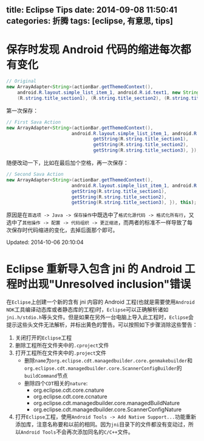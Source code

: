 title: Eclipse Tips
date: 2014-09-08 11:50:41
categories: 折腾
tags: [eclipse, 有意思, tips]
---

保存时发现 Android 代码的缩进每次都有变化
===

```Java
// Original
new ArrayAdapter<String>(actionBar.getThemedContext(),
    android.R.layout.simple_list_item_1, android.R.id.text1, new String[] {
    (R.string.title_section1), (R.string.title_section2), (R.string.title_section3), }), this);
```

第一次保存：

```Java
// First Sava Action
new ArrayAdapter<String>(actionBar.getThemedContext(),
                        android.R.layout.simple_list_item_1, android.R.id.text1, new String[] {
                                getString(R.string.title_section1),
                                getString(R.string.title_section2),
                                getString(R.string.title_section3), }), this);
```

随便改动一下，比如在最后加个空格，再一次保存：

```Java
// Second Sava Action
new ArrayAdapter<String>(actionBar.getThemedContext(),
                        android.R.layout.simple_list_item_1, android.R.id.text1, new String[] {
                        getString(R.string.title_section1),
                        getString(R.string.title_section2),
                        getString(R.string.title_section3), }), this);
```

原因是在`首选项 -> Java -> 保存操作`中既选中了`格式化源代码 -> 格式化所有行`，又选中了`其他操作 -> 配置 -> 代码组织 -> 更正缩进`，而两者的标准不一样导致了每次保存时代码缩进的变化，去掉后面那个即可。


Updated: 2014-10-06 20:10:04

Eclipse 重新导入包含 jni 的 Android 工程时出现"Unresolved inclusion"错误
===

在`Eclipse`上创建一个新的含有 jni 内容的 Android 工程(也就是需要使用`Android NDK`工具编译动态库或者静态库的工程)时，`Eclipse`可以正确解析诸如`jni.h/stdio.h`等头文件。但是如果在另外一台电脑上导入此工程时，`Eclipse`会提示这些头文件无法解析，并标出黄色的警告。可以按照如下步骤消除这些警告：

1. 关闭打开的`Eclipse`工程
2. 删除工程所在文件夹中的`.cproject`文件
3. 打开工程所在文件夹中的`.project`文件
    * 删除`name`为`org.eclipse.cdt.managedbuilder.core.genmakebuilder`和`org.eclipse.cdt.managedbuilder.core.ScannerConfigBuilder`的`buildCommand`节点
    * 删除四个`CDT`相关的`nature`:
        * <nature>org.eclipse.cdt.core.cnature</nature>
        * <nature>org.eclipse.cdt.core.ccnature</nature>
        * <nature>org.eclipse.cdt.managedbuilder.core.managedBuildNature</nature>
        * <nature>org.eclipse.cdt.managedbuilder.core.ScannerConfigNature</nature>
4. 打开`Eclipse`工程，使用`Android Tools -> Add Native Support...`功能重新添加库，注意名称要和以前的相同。因为`jni`目录下的文件都没有变动过，所以`Android Tools`不会再次添加同名的`C/C++`文件。